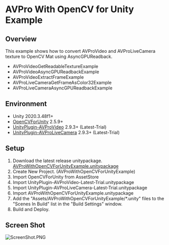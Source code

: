 ﻿AVPro With OpenCV for Unity Example
====================

Overview
-----
This example shows how to convert AVProVideo and AVProLiveCamera texture to OpenCV Mat using AsyncGPUReadback.
- AVProVideoGetReadableTextureExample
- AVProVideoAsyncGPUReadbackExample
- AVProVideoExtractFrameExample
- AVProLiveCameraGetFrameAsColor32Example
- AVProLiveCameraAsyncGPUReadbackExample

Environment
-----
- Unity 2020.3.48f1+
- [OpenCVForUnity](https://assetstore.unity.com/packages/tools/integration/opencv-for-unity-21088?aid=1011l4ehR) 2.5.9+
- [UnityPlugin-AVProVideo](https://assetstore.unity.com/packages/tools/video/avpro-video-v3-core-desktop-edition-278895?aid=1011l4ehR) 2.9.3+ (Latest-Trial)
- [UnityPlugin-AVProLiveCamera](https://assetstore.unity.com/packages/tools/video/avpro-live-camera-3683?aid=1011l4ehR) 2.9.3+  (Latest-Trial)


Setup
-----
1. Download the latest release unitypackage. [AVProWithOpenCVForUnityExample.unitypackage](https://github.com/EnoxSoftware/AVProWithOpenCVForUnityExample/releases)
1. Create New Project. (AVProWithOpenCVForUnityExample)
1. Import OpenCVForUnity from AssetStore
1. Import UnityPlugin-AVProVideo-Latest-Trial.unitypackage
1. Import UnityPlugin-AVProLiveCamera-Latest-Trial.unitypackage
1. Import AVProWithOpenCVForUnityExample.unitypackage
1. Add the "Assets/AVProWithOpenCVForUnityExample/*.unity" files to the "Scenes In Build" list in the "Build Settings" window.
1. Build and Deploy.

Screen Shot
-----
![ScreenShot.PNG](ScreenShot.PNG)
